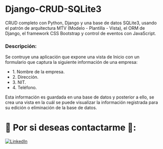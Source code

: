 # Django-CRUD-SQLite3

CRUD completo con Python, Django y una base de datos SQLite3, usando el patrón de arquitectura MTV (Modelo - Plantilla - Vista), el ORM de Django, el framework CSS Bootstrap y control de eventos con JavaScript.
<br/>
<h3>Descripción:</h3>
Se contruye una aplicación que expone una vista de Inicio con un formulario que captura la siguiente información de una empresa:
  <ul>
      <li>1. Nombre de la empresa.</li>
      <li>2. Dirección.</li>
      <li>3. NIT.</li>
      <li>4. Teléfono.</li>
  </ul>

Esta información es guardada en una base de datos y posterior a ello, se crea una vista en la cuál se puede visualizar la información registrada para su edición o eliminación de la base de datos. 

# 🤟 Por si deseas contactarme 🤟:

[![LinkedIn](https://img.shields.io/badge/LinkedIn-Kevin_Requena-0077B5?style=for-the-badge&logo=linkedin&logoColor=white&labelColor=101010)](https://www.linkedin.com/in/kevin-requena-9aa160241)
